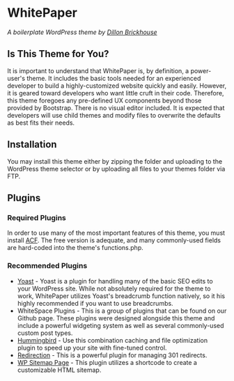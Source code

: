 # WhitePaper
_A boilerplate WordPress theme by [Dillon Brickhouse](https://drbrickhouse.com/)_

## Is This Theme for You?
It is important to understand that WhitePaper is, by definition, a power-user's theme. It includes the basic tools needed for an experienced developer to build a highly-customized website quickly and easily. However, it is geared toward developers who want little cruft in their code. Therefore, this theme foregoes any pre-defined UX components beyond those provided by Bootstrap. There is no visual editor included. It is expected that developers will use child themes and modify files to overwrite the defaults as best fits their needs.

## Installation
You may install this theme either by zipping the folder and uploading to the WordPress theme selector or by uploading all files to your themes folder via FTP.

## Plugins
### Required Plugins
In order to use many of the most important features of this theme, you must install [ACF](https://wordpress.org/plugins/advanced-custom-fields/). The free version is adequate, and many commonly-used fields are hard-coded into the theme's functions.php.

### Recommended Plugins
* [Yoast](https://wordpress.org/plugins/wordpress-seo/) - Yoast is a plugin for handling many of the basic SEO edits to your WordPress site. While not absolutely required for the theme to work, WhitePaper utilizes Yoast's breadcrumb function natively, so it his highly recommended if you want to use breadcrumbs.
* WhiteSpace Plugins - This is a group of plugins that can be found on our Github page. These plugins were designed alongside this theme and include a powerful widgeting system as well as several commonly-used custom post types.
* [Hummingbird](https://wordpress.org/plugins/hummingbird-performance/) - Use this combination caching and file optimization plugin to speed up your site with fine-tuned control.
* [Redirection](https://wordpress.org/plugins/redirection/) - This is a powerful plugin for managing 301 redirects.
* [WP Sitemap Page](https://wordpress.org/plugins/wp-sitemap-page/) - This plugin utilizes a shortcode to create a customizable HTML sitemap.
